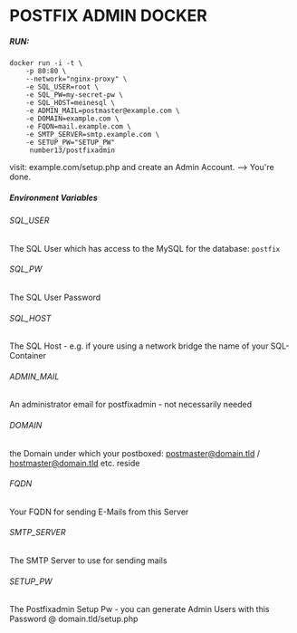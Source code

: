 # POSTFIX ADMIN DOCKER


##### RUN:
```
docker run -i -t \
	-p 80:80 \
	--network="nginx-proxy" \
	-e SQL_USER=root \
	-e SQL_PW=my-secret-pw \
	-e SQL_HOST=meinesql \
	-e ADMIN_MAIL=postmaster@example.com \
	-e DOMAIN=example.com \
	-e FQDN=mail.example.com \
	-e SMTP_SERVER=smtp.example.com \
	-e SETUP_PW="SETUP_PW"
	 number13/postfixadmin
```


visit: example.com/setup.php and create an Admin Account. --> You're done.

##### Environment Variables

###### SQL_USER

The SQL User which has access to the MySQL for the database: `postfix`

###### SQL_PW

The SQL User Password

###### SQL_HOST

The SQL Host - e.g. if youre using a network bridge the name of your SQL-Container

###### ADMIN_MAIL

An administrator email for postfixadmin - not necessarily needed

###### DOMAIN

the Domain under which your postboxed: postmaster@domain.tld / hostmaster@domain.tld etc. reside

###### FQDN

Your FQDN for sending E-Mails from this Server

###### SMTP_SERVER

The SMTP Server to use for sending mails

###### SETUP_PW

The Postfixadmin Setup Pw - you can generate Admin Users with this Password @ domain.tld/setup.php
